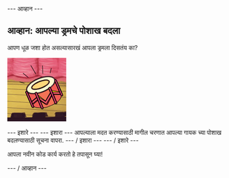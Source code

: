 \--- आव्हान \---

## आव्हान: आपल्या ड्रमचे पोशाख बदला

आपण धूळ जशा होत असल्यासारखं आपला ड्रमला दिसतंय का?

![स्क्रीनशॉट](images/band-drum-final.png)

\--- इशारे \--- \--- इशारा \--- आपल्याला मदत करण्यासाठी मागील चरणात आपल्या गायक च्या पोशाख बदलण्यासाठी सूचना वापरा. \--- / इशारा \--- \--- / इशारे \---

आपला नवीन कोड कार्य करतो हे तपासून घ्या!

\--- / आव्हान \---